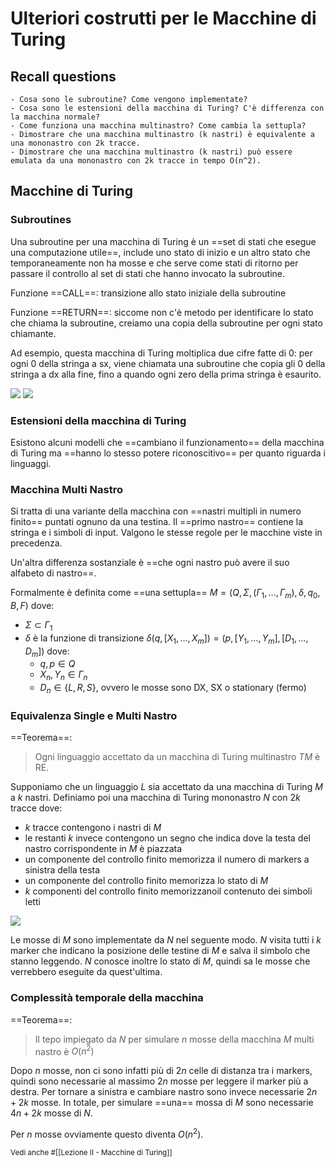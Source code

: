 # Ulteriori costrutti per le Macchine di Turing

## Recall questions 
    - Cosa sono le subroutine? Come vengono implementate?
    - Cosa sono le estensioni della macchina di Turing? C'è differenza con la macchina normale?
    - Come funziona una macchina multinastro? Come cambia la settupla?
    - Dimostrare che una macchina multinastro (k nastri) è equivalente a una mononastro con 2k tracce.
    - Dimostrare che una macchina multinastro (k nastri) può essere emulata da una mononastro con 2k tracce in tempo O(n^2).

## Macchine di Turing

### Subroutines

Una subroutine per una macchina di Turing è un ==set di stati che esegue una computazione utile==, include uno stato di inizio e un altro stato che temporaneamente non ha mosse e che serve come stati di ritorno per passare il controllo al set di stati che hanno invocato la subroutine.

Funzione ==CALL==: transizione allo stato iniziale della subroutine

Funzione ==RETURN==: siccome non c'è metodo per identificare lo stato che chiama la subroutine, creiamo una copia della subroutine per ogni stato chiamante.

Ad esempio, questa macchina di Turing moltiplica due cifre fatte di 0: per ogni 0 della stringa a sx, viene chiamata una subroutine che copia gli 0 della stringa a dx alla fine, fino a quando ogni zero della prima stringa è esaurito.

![](./static/mult_tur.png)
![](./static/mult_tur2.png)

### Estensioni della macchina di Turing

Esistono alcuni modelli che ==cambiano il funzionamento== della macchina di Turing ma ==hanno lo stesso potere riconoscitivo== per quanto riguarda i linguaggi.

### Macchina Multi Nastro

Si tratta di una variante della macchina con ==nastri multipli in numero finito== puntati ognuno da una testina. Il ==primo nastro== contiene la stringa e i simboli di input. Valgono le stesse regole per le macchine viste in precedenza.

Un'altra differenza sostanziale è  ==che ogni nastro può avere il suo alfabeto di nastro==.

Formalmente è definita come ==una settupla== $M = (Q,\Sigma,(\Gamma_1, \ldots, \Gamma_m), \delta, q_0,B,F)$ dove:
- $\Sigma \subset \Gamma_1$ 
- $\delta$ è la funzione di transizione $\delta(q,[X_1, \ldots, X_m]) = (p,[Y_1, \ldots, Y_m],[D_1, \ldots, D_m])$ dove:
  - $q,p \in Q$
  - $X_n, Y_n \in \Gamma_n$
  - $D_n \in \{L,R,S\}$, ovvero le mosse sono DX, SX o stationary (fermo)

### Equivalenza Single e Multi Nastro

==Teorema==:
>Ogni linguaggio accettato da un macchina di Turing multinastro $TM$ è RE.

Supponiamo che un linguaggio $L$ sia accettato da una macchina di Turing $M$ a $k$ nastri. Definiamo poi una macchina di Turing mononastro $N$ con $2k$ tracce dove:
- $k$ tracce contengono i nastri di $M$
- le restanti $k$ invece contengono un segno che indica dove la testa del nastro corrispondente in $M$ è piazzata
- un componente del controllo finito memorizza il numero di markers a sinistra della testa 
- un componente del controllo finito memorizza lo stato di $M$
- $k$ componenti del controllo finito memorizzanoil contenuto dei simboli letti

![](./static/multitape_TM_eq.png)

Le mosse di $M$ sono implementate da $N$ nel seguente modo. $N$ visita tutti i $k$ marker che indicano la posizione delle testine di $M$ e salva il simbolo che stanno leggendo. $N$ conosce inoltre lo stato di $M$, quindi sa le mosse che verrebbero eseguite da quest'ultima.

### Complessità temporale della macchina

==Teorema==:
>Il tepo impiegato da $N$ per simulare $n$ mosse della macchina $M$ multi nastro è $O(n^2)$

Dopo $n$ mosse, non ci sono infatti più di $2n$ celle di distanza tra i markers, quindi sono necessarie al massimo $2n$ mosse per leggere il marker più a destra.
Per tornare a sinistra e cambiare nastro sono invece necessarie $2n + 2k$ mosse.
In totale, per simulare ==una== mossa di $M$ sono necessarie $4n + 2k$ mosse di $N$.

Per $n$ mosse ovviamente questo diventa $O(n^2)$.


<small> Vedi anche #[[Lezione II - Macchine di Turing]] </small>